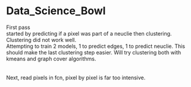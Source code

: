 # Data_Science_Bowl



First pass<br />
started by predicting if a pixel was part of a neuclie then clustering. Clustering did not work well. <br />
Attempting to train 2 models, 1 to predict edges, 1 to predict neuclie. This should make the last clustering step easier. Will try clustering both with kmeans and graph cover algorithms.<br />
<br />
<br />
Next, read pixels in fcn, pixel by pixel is far too intensive.<br />
